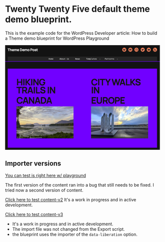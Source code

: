 # Twenty Twenty Five default theme demo blueprint. 

This is the example code for the WordPress Developer article: How to build a Theme demo blueprint for WordPress Playground

 
![Demo Content](/media/Screenshot%202025-09-23%20at%2009.50.38.png)

## Importer versions

[You can test is right here w/ playground](https://playground.wordpress.net/?blueprint-url=https://raw.githubusercontent.com/wptrainingteam/tt5-demo-blueprint/main/blueprint.json)

The first version of  the content ran into a bug that still needs to be fixed. 
I tried now a second version of content. 

[Click here to test content-v2](https://playground.wordpress.net/?blueprint-url=https://raw.githubusercontent.com/wptrainingteam/tt5-demo-blueprint/main/blueprint-v2.json)
It's a work in progress and in active development. 

[Click here to test content-v3](https://playground.wordpress.net/?blueprint-url=https://raw.githubusercontent.com/wptrainingteam/tt5-demo-blueprint/main/blueprint-v3.json)
- It's a work in progress and in active development. 
- The import file was not changed from the Export script. 
- the blueprint uses the importer of the ``data-liberation`` option. 
